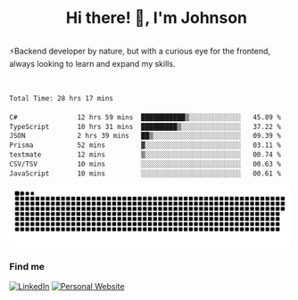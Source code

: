 <div id="user-content-toc">
  <ul align="center">
    <summary><h1 style="display: inline-block">Hi there! 👋, I'm Johnson</h1></summary>
  </ul>
</div>

⚡Backend developer by nature, but with a curious eye for the frontend, always looking to learn and expand my skills.

<br>


<!--START_SECTION:waka-->

```txt
Total Time: 28 hrs 17 mins

C#               12 hrs 59 mins  ███████████▒░░░░░░░░░░░░░   45.89 %
TypeScript       10 hrs 31 mins  █████████▒░░░░░░░░░░░░░░░   37.22 %
JSON             2 hrs 39 mins   ██▒░░░░░░░░░░░░░░░░░░░░░░   09.39 %
Prisma           52 mins         ▓░░░░░░░░░░░░░░░░░░░░░░░░   03.11 %
textmate         12 mins         ▒░░░░░░░░░░░░░░░░░░░░░░░░   00.74 %
CSV/TSV          10 mins         ░░░░░░░░░░░░░░░░░░░░░░░░░   00.63 %
JavaScript       10 mins         ░░░░░░░░░░░░░░░░░░░░░░░░░   00.61 %
```

<!--END_SECTION:waka-->

<picture>
  <source  srcset="https://github.com/joshwambere/joshwambere/blob/output/github-contribution-grid-snake-dark.svg?palette=github-dark">
  <source  srcset="https://github.com/joshwambere/joshwambere/blob/output/github-contribution-grid-snake.svg">
  <img alt="github contribution grid snake animation" src="https://github.com/joshwambere/joshwambere/blob/output/github-contribution-grid-snake.svg">
</picture>

### Find me
<a href="https://www.linkedin.com/in/dusabe-johnson" target="_blank"><img src="https://img.shields.io/badge/LinkedIn-%230077B5.svg?&style=flat&logo=linkedin&logoColor=white" alt="LinkedIn"></a>
‎‎ [![Personal Website](https://img.shields.io/badge/visit-Johnsonis.me-blue)](https://johnsonis.me/)
